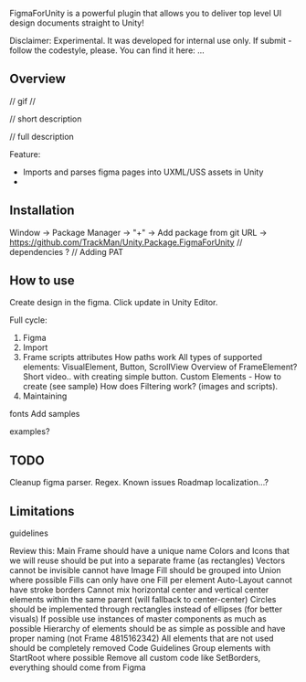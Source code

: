 FigmaForUnity is a powerful plugin that allows you to deliver top level UI design documents straight to Unity!

Disclaimer: Experimental. It was developed for internal use only. If submit - follow the codestyle, please. You can find it here: ...

## Overview

// gif //

// short description

// full description

Feature:
- Imports and parses figma pages into UXML/USS assets in Unity
- 

## Installation
Window -> Package Manager -> "+" -> Add package from git URL -> https://github.com/TrackMan/Unity.Package.FigmaForUnity
// dependencies ? //
Adding PAT

## How to use
Create design in the figma.
Click update in Unity Editor.

Full cycle:
1. Figma
2. Import
3. Frame scripts
attributes
How paths work
All types of supported elements: VisualElement, Button, ScrollView
Overview of FrameElement?
Short video.. with creating simple button.
Custom Elements - How to create (see sample)
How does Filtering work? (images and scripts).
4. Maintaining

fonts
Add samples

examples?

## TODO
Cleanup figma parser. Regex.
Known issues
Roadmap
localization...?

## Limitations
guidelines

Review this:
	Main Frame should have a unique name
	Colors and Icons that we will reuse should be put into a separate frame (as rectangles)
	Vectors
	cannot be invisible
	cannot have Image Fill
	should be grouped into Union where possible
	Fills can only have one Fill per element
	Auto-Layout cannot have stroke borders
	Cannot mix horizontal center and vertical center elements within the same parent (will fallback to center-center)
	Circles should be implemented through rectangles instead of ellipses (for better visuals)
	If possible use instances of master components as much as possible
	Hierarchy of elements should be as simple as possible and have proper naming (not Frame 4815162342)
	All elements that are not used should be completely removed
	Code Guidelines
	Group elements with StartRoot where possible
	Remove all custom code like SetBorders, everything should come from Figma